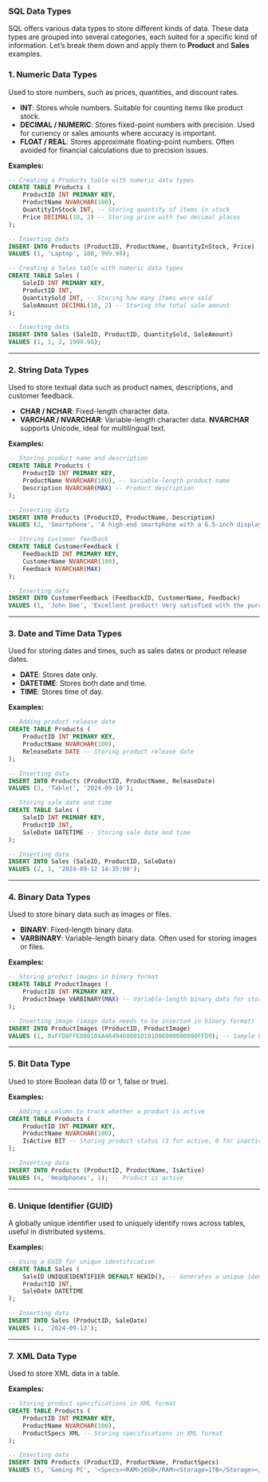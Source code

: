 ### SQL Data Types

SQL offers various data types to store different kinds of data. These data types are grouped into several categories, each suited for a specific kind of information. Let’s break them down and apply them to **Product** and **Sales** examples.

### 1. **Numeric Data Types**
Used to store numbers, such as prices, quantities, and discount rates.

- **INT**: Stores whole numbers. Suitable for counting items like product stock.
- **DECIMAL / NUMERIC**: Stores fixed-point numbers with precision. Used for currency or sales amounts where accuracy is important.
- **FLOAT / REAL**: Stores approximate floating-point numbers. Often avoided for financial calculations due to precision issues.

**Examples:**
```sql
-- Creating a Products table with numeric data types
CREATE TABLE Products (
    ProductID INT PRIMARY KEY,
    ProductName NVARCHAR(100),
    QuantityInStock INT, -- Storing quantity of items in stock
    Price DECIMAL(10, 2) -- Storing price with two decimal places
);

-- Inserting data
INSERT INTO Products (ProductID, ProductName, QuantityInStock, Price)
VALUES (1, 'Laptop', 100, 999.99);
```

```sql
-- Creating a Sales table with numeric data types
CREATE TABLE Sales (
    SaleID INT PRIMARY KEY,
    ProductID INT,
    QuantitySold INT, -- Storing how many items were sold
    SaleAmount DECIMAL(10, 2) -- Storing the total sale amount
);

-- Inserting data
INSERT INTO Sales (SaleID, ProductID, QuantitySold, SaleAmount)
VALUES (1, 1, 2, 1999.98);
```

---

### 2. **String Data Types**
Used to store textual data such as product names, descriptions, and customer feedback.

- **CHAR / NCHAR**: Fixed-length character data.
- **VARCHAR / NVARCHAR**: Variable-length character data. **NVARCHAR** supports Unicode, ideal for multilingual text.
  
**Examples:**
```sql
-- Storing product name and description
CREATE TABLE Products (
    ProductID INT PRIMARY KEY,
    ProductName NVARCHAR(100), -- Variable-length product name
    Description NVARCHAR(MAX) -- Product description
);

-- Inserting data
INSERT INTO Products (ProductID, ProductName, Description)
VALUES (2, 'Smartphone', 'A high-end smartphone with a 6.5-inch display.');
```

```sql
-- Storing customer feedback
CREATE TABLE CustomerFeedback (
    FeedbackID INT PRIMARY KEY,
    CustomerName NVARCHAR(100),
    Feedback NVARCHAR(MAX)
);

-- Inserting data
INSERT INTO CustomerFeedback (FeedbackID, CustomerName, Feedback)
VALUES (1, 'John Doe', 'Excellent product! Very satisfied with the purchase.');
```

---

### 3. **Date and Time Data Types**
Used for storing dates and times, such as sales dates or product release dates.

- **DATE**: Stores date only.
- **DATETIME**: Stores both date and time.
- **TIME**: Stores time of day.

**Examples:**
```sql
-- Adding product release date
CREATE TABLE Products (
    ProductID INT PRIMARY KEY,
    ProductName NVARCHAR(100),
    ReleaseDate DATE -- Storing product release date
);

-- Inserting data
INSERT INTO Products (ProductID, ProductName, ReleaseDate)
VALUES (3, 'Tablet', '2024-09-10');
```

```sql
-- Storing sale date and time
CREATE TABLE Sales (
    SaleID INT PRIMARY KEY,
    ProductID INT,
    SaleDate DATETIME -- Storing sale date and time
);

-- Inserting data
INSERT INTO Sales (SaleID, ProductID, SaleDate)
VALUES (2, 1, '2024-09-12 14:35:00');
```

---

### 4. **Binary Data Types**
Used to store binary data such as images or files.

- **BINARY**: Fixed-length binary data.
- **VARBINARY**: Variable-length binary data. Often used for storing images or files.

**Examples:**
```sql
-- Storing product images in binary format
CREATE TABLE ProductImages (
    ProductID INT PRIMARY KEY,
    ProductImage VARBINARY(MAX) -- Variable-length binary data for storing images
);

-- Inserting image (image data needs to be inserted in binary format)
INSERT INTO ProductImages (ProductID, ProductImage)
VALUES (1, 0xFFD8FFE000104A46494600010101006000600000FFD9); -- Sample binary image data
```

---

### 5. **Bit Data Type**
Used to store Boolean data (0 or 1, false or true).

**Examples:**
```sql
-- Adding a column to track whether a product is active
CREATE TABLE Products (
    ProductID INT PRIMARY KEY,
    ProductName NVARCHAR(100),
    IsActive BIT -- Storing product status (1 for active, 0 for inactive)
);

-- Inserting data
INSERT INTO Products (ProductID, ProductName, IsActive)
VALUES (4, 'Headphones', 1); -- Product is active
```

---

### 6. **Unique Identifier (GUID)**
A globally unique identifier used to uniquely identify rows across tables, useful in distributed systems.

**Examples:**
```sql
-- Using a GUID for unique identification
CREATE TABLE Sales (
    SaleID UNIQUEIDENTIFIER DEFAULT NEWID(), -- Generates a unique identifier for each sale
    ProductID INT,
    SaleDate DATETIME
);

-- Inserting data
INSERT INTO Sales (ProductID, SaleDate)
VALUES (1, '2024-09-13');
```

---

### 7. **XML Data Type**
Used to store XML data in a table.

**Examples:**
```sql
-- Storing product specifications in XML format
CREATE TABLE Products (
    ProductID INT PRIMARY KEY,
    ProductName NVARCHAR(100),
    ProductSpecs XML -- Storing specifications in XML format
);

-- Inserting data
INSERT INTO Products (ProductID, ProductName, ProductSpecs)
VALUES (5, 'Gaming PC', '<Specs><RAM>16GB</RAM><Storage>1TB</Storage></Specs>');
```
